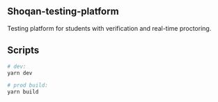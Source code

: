 ## Shoqan-testing-platform
Testing platform for students with verification and real-time proctoring.

## Scripts
```sh
# dev:
yarn dev

# prod build:
yarn build
```
